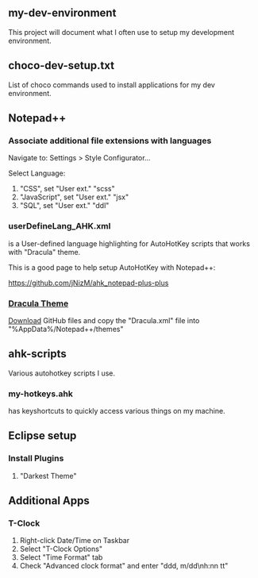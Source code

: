 ## my-dev-environment
This project will document what I often use to setup my development environment.

## choco-dev-setup.txt

List of choco commands used to install applications for my dev environment.

## Notepad++

### Associate additional file extensions with languages

Navigate to: Settings > Style Configurator…

Select Language:
1. "CSS", set "User ext." "scss"
2. "JavaScript", set "User ext." "jsx"
3. "SQL", set "User ext." "ddl"

### userDefineLang_AHK.xml

is a User-defined language highlighting for AutoHotKey scripts that works with "Dracula" theme.

This is a good page to help setup AutoHotKey with Notepad++:

https://github.com/jNizM/ahk_notepad-plus-plus

### [Dracula Theme](https://draculatheme.com/notepad-plus-plus/)

[Download](https://github.com/dracula/notepad-plus-plus/archive/master.zip) GitHub files and copy the "Dracula.xml" file into "%AppData%/Notepad++/themes"


## ahk-scripts

Various autohotkey scripts I use.

### my-hotkeys.ahk

has keyshortcuts to quickly access various things on my machine.

## Eclipse setup

### Install Plugins

1. "Darkest Theme"

## Additional Apps

### T-Clock
1. Right-click Date/Time on Taskbar
2. Select "T-Clock Options"
3. Select "Time Format" tab
4. Check "Advanced clock format" and enter "ddd, m/dd\nh:nn tt"

